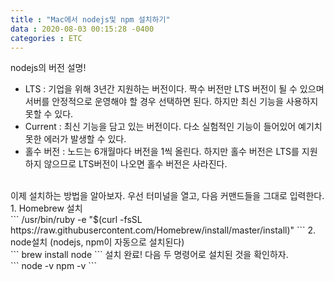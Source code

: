 ```yaml
---
title : "Mac에서 nodejs및 npm 설치하기"
data : 2020-08-03 00:15:28 -0400
categories : ETC
---
```

nodejs의 버전 설명!<br>
* LTS : 기업을 위해 3년간 지원하는 버전이다. 짝수 버전만 LTS 버전이 될 수 있으며 서버를 안정적으로 운영해야 할 경우 선택하면 된다. 하지만 최신 기능을 사용하지 못할 수 있다.<br>
* Current : 최신 기능을 담고 있는 버전이다. 다소 실험적인 기능이 들어있어 예기치 못한 에러가 발생할 수 있다.<br>
* 홀수 버전 : 노드는 6개월마다 버전을 1씩 올린다. 하지만 홀수 버전은 LTS를 지원하지 않으므로 LTS버전이 나오면 홀수 버전은 사라진다.<br>
<br>
이제 설치하는 방법을 알아보자. 우선 터미널을 열고, 다음 커맨드들을 그대로 입력한다. <br>
1. Homebrew 설치<br>
```
/usr/bin/ruby -e "$(curl -fsSL https://raw.githubusercontent.com/Homebrew/install/master/install)"
```
2. node설치 (nodejs, npm이 자동으로 설치된다)<br>
```
brew install node
```
설치 완료! 다음 두 명령어로 설치된 것을 확인하자.<br>
```
node -v
npm -v
```
